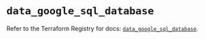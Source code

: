 # `data_google_sql_database`

Refer to the Terraform Registry for docs: [`data_google_sql_database`](https://registry.terraform.io/providers/hashicorp/google-beta/6.2.0/docs/data-sources/google_sql_database).
